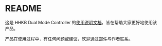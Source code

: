 # README
这是 HHKB Dual Mode Controller 的[使用说明文档](https://hhkb.xorlink.com)，皆在帮助大家更好地使用该产品。

产品在使用过程中，有任何问题或建议，欢迎通过[邮件](mailto:xorlink@qq.com)与作者联系。